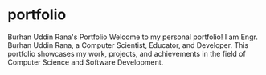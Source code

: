 # portfolio
Burhan Uddin Rana's Portfolio  Welcome to my personal portfolio! I am Engr. Burhan Uddin Rana, a Computer Scientist, Educator, and Developer. This portfolio showcases my work, projects, and achievements in the field of Computer Science and Software Development.

